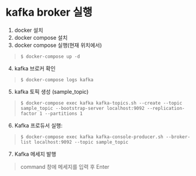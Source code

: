# kafka broker 실행
1. docker 설치
2. docker compose 설치
3. docker compose 실행(현재 위치에서)
> ``$ docker-compose up -d``
4. kafka 브로커 확인
> ``$ docker-compose logs kafka``
5. kafka 토픽 생성 (sample_topic)
> ``$ docker-compose exec kafka kafka-topics.sh --create --topic sample_topic --bootstrap-server localhost:9092 --replication-factor 1 --partitions 1``
6. Kafka 프로듀서 실행:
> ``$ docker-compose exec kafka kafka-console-producer.sh --broker-list localhost:9092 --topic sample_topic``
7. Kafka 메세지 발행
> command 창에 메세지를 입력 후 Enter